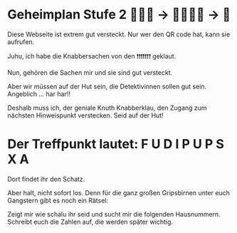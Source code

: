 
# Geheimplan Stufe 2 🦹🏼‍♂️  -> 🍫🍪🍩🍡 -> 💨 

Diese Webseite ist extrem gut versteckt. Nur wer den QR code hat, kann sie aufrufen.

Juhu, ich habe die Knabbersachen von den ❗️❗️❗️❗️❗️❗️❗️ geklaut. 


Nun, gehören die Sachen mir und sie sind gut versteckt. 


Aber wir müssen auf der Hut sein, die Detektivinnen sollen gut sein. Angeblich ... har har!!

Deshalb muss ich, der geniale Knuth Knabberklau, den Zugang zum nächsten Hinweispunkt verstecken. 
Seid auf der Hut!

# Der Treffpunkt lautet: F U	D	I	P	U	P	S	X	A

Dort findet ihr den Schatz.

Aber halt, nicht sofort los. Denn für die ganz großen Gripsbirnen unter euch Gangstern gibt es noch ein Rätsel:

Zeigt mir wie schalu ihr seid und sucht mir die folgenden Hausnummern.
Schreibt euch die Zahlen auf, die werden später wichtig.



